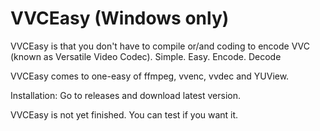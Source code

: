 # VVCEasy (Windows only)
VVCEasy is that you don't have to compile or/and coding to encode VVC (known as Versatile Video Codec). Simple. Easy. Encode. Decode

VVCEasy comes to one-easy of ffmpeg, vvenc, vvdec and YUView.

Installation: Go to releases and download latest version.

VVCEasy is not yet finished. You can test if you want it.
